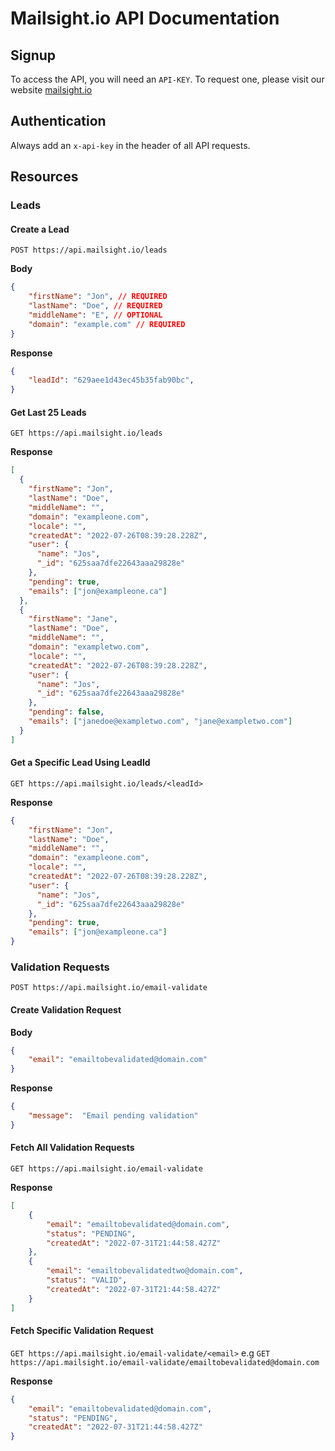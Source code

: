 # Mailsight.io API Documentation

## Signup
To access the API, you will need an `API-KEY`. To request one, please visit our website [mailsight.io](https://mailsight.io/)

## Authentication
Always add an `x-api-key` in the header of all API requests.

## Resources
### Leads
#### Create a Lead
`POST https://api.mailsight.io/leads`

**Body**
```json
{
	"firstName": "Jon", // REQUIRED
	"lastName": "Doe", // REQUIRED
	"middleName": "E", // OPTIONAL
	"domain": "example.com" // REQUIRED
}
```

**Response**
```json
{
	"leadId": "629aee1d43ec45b35fab90bc",
}
```

#### Get  Last 25 Leads
`GET https://api.mailsight.io/leads`

**Response**
```json
[
  {
    "firstName": "Jon",
    "lastName": "Doe",
    "middleName": "",
    "domain": "exampleone.com",
    "locale": "",
    "createdAt": "2022-07-26T08:39:28.228Z",
    "user": {
      "name": "Jos",
      "_id": "625saa7dfe22643aaa29828e"
    },
    "pending": true,
    "emails": ["jon@exampleone.ca"]
  },
  {
    "firstName": "Jane",
    "lastName": "Doe",
    "middleName": "",
    "domain": "exampletwo.com",
    "locale": "",
    "createdAt": "2022-07-26T08:39:28.228Z",
    "user": {
      "name": "Jos",
      "_id": "625saa7dfe22643aaa29828e"
    },
    "pending": false,
    "emails": ["janedoe@exampletwo.com", "jane@exampletwo.com"]
  }
]
```
#### Get a Specific Lead Using LeadId
`GET https://api.mailsight.io/leads/<leadId>`

**Response**
```json
{
    "firstName": "Jon",
    "lastName": "Doe",
    "middleName": "",
    "domain": "exampleone.com",
    "locale": "",
    "createdAt": "2022-07-26T08:39:28.228Z",
    "user": {
      "name": "Jos",
      "_id": "625saa7dfe22643aaa29828e"
    },
    "pending": true,
    "emails": ["jon@exampleone.ca"]
}
```
### Validation Requests
`POST https://api.mailsight.io/email-validate`
####  Create Validation Request

**Body**
```json
{
	"email": "emailtobevalidated@domain.com"
}
```

**Response**
```json
{
	"message":  "Email pending validation"
}
```

#### Fetch All Validation Requests
`GET https://api.mailsight.io/email-validate`

**Response**
```json
[
    {
        "email": "emailtobevalidated@domain.com",
        "status": "PENDING",
        "createdAt": "2022-07-31T21:44:58.427Z"
    },
    {
        "email": "emailtobevalidatedtwo@domain.com",
        "status": "VALID",
        "createdAt": "2022-07-31T21:44:58.427Z"
    }
]
```

#### Fetch Specific Validation Request
`GET https://api.mailsight.io/email-validate/<email>`
e.g
`GET https://api.mailsight.io/email-validate/emailtobevalidated@domain.com`

**Response**
```json
{
    "email": "emailtobevalidated@domain.com",
    "status": "PENDING",
    "createdAt": "2022-07-31T21:44:58.427Z"
}
```

